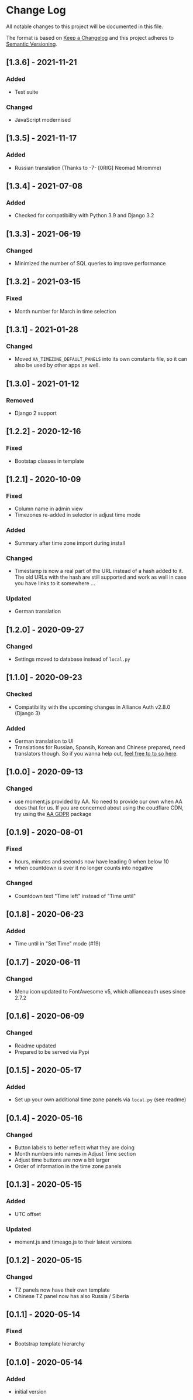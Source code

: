 # Change Log

All notable changes to this project will be documented in this file.

The format is based on [Keep a Changelog](http://keepachangelog.com/)
and this project adheres to [Semantic Versioning](http://semver.org/).


## [1.3.6] - 2021-11-21

### Added

- Test suite

### Changed

- JavaScript modernised


## [1.3.5] - 2021-11-17

### Added

- Russian translation (Thanks to -7- [0RIG] Neomad Miromme)


## [1.3.4] - 2021-07-08

### Added

- Checked for compatibility with Python 3.9 and Django 3.2


## [1.3.3] - 2021-06-19

### Changed

- Minimized the number of SQL queries to improve performance


## [1.3.2] - 2021-03-15

### Fixed

- Month number for March in time selection


## [1.3.1] - 2021-01-28

### Changed

- Moved `AA_TIMEZONE_DEFAULT_PANELS` into its own constants file, so it can also be
  used by other apps as well.


## [1.3.0] - 2021-01-12

### Removed

- Django 2 support


## [1.2.2] - 2020-12-16

### Fixed

- Bootstap classes in template


## [1.2.1] - 2020-10-09

### Fixed

- Column name in admin view
- Timezones re-added in selector in adjust time mode

### Added

- Summary after time zone import during install

### Changed

- Timestamp is now a real part of the URL instead of a hash added to it. The old
  URLs with the hash are still supported and work as well in case you have links to
  it somewhere ...

### Updated

- German translation


## [1.2.0] - 2020-09-27

### Changed

- Settings moved to database instead of `local.py`


## [1.1.0] - 2020-09-23

### Checked

- Compatibility with the upcoming changes in Alliance Auth v2.8.0 (Django 3)

### Added

- German translation to UI
- Translations for Russian, Spansih, Korean and Chinese prepared, need translators
  though. So if you wanna help out, [feel free to to so here](https://www.transifex.com/ppfeufer/aa-timezones/dashboard/).


## [1.0.0] - 2020-09-13

### Changed

- use moment.js provided by AA. No need to provide our own when AA does that for us.
  If you are concerned about using the coudflare CDN, try using the
  [AA GDPR](https://gitlab.com/soratidus999/aa-gdpr) package


## [0.1.9] - 2020-08-01

### Fixed

- hours, minutes and seconds now have leading 0 when below 10
- when countdown is over it no longer counts into negative

### Changed

- Countdown text "Time left" instead of "Time until"


## [0.1.8] - 2020-06-23

### Added

- Time until in "Set Time" mode (#19)


## [0.1.7] - 2020-06-11

### Changed

- Menu icon updated to FontAwesome v5, which allianceauth uses since 2.7.2


## [0.1.6] - 2020-06-09

### Changed

- Readme updated
- Prepared to be served via Pypi


## [0.1.5] - 2020-05-17

### Added

- Set up your own additional time zone panels via `local.py` (see readme)


## [0.1.4] - 2020-05-16

### Changed

- Button labels to better reflect what they are doing
- Month numbers into names in Adjust Time section
- Adjust time buttons are now a bit larger
- Order of information in the time zone panels


## [0.1.3] - 2020-05-15

### Added

- UTC offset

### Updated

- moment.js and timeago.js to their latest versions


## [0.1.2] - 2020-05-15

### Changed

- TZ panels now have their own template
- Chinese TZ panel now has also Russia / Siberia


## [0.1.1] - 2020-05-14

### Fixed

- Bootstrap template hierarchy


## [0.1.0] - 2020-05-14

### Added

- initial version
